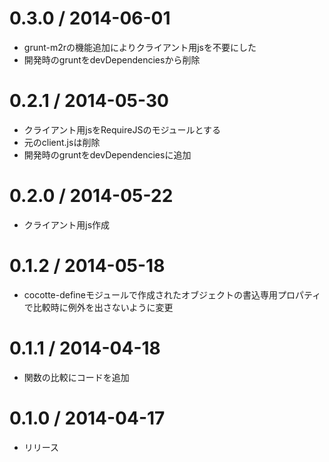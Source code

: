 0.3.0 / 2014-06-01
===================

 * grunt-m2rの機能追加によりクライアント用jsを不要にした
 * 開発時のgruntをdevDependenciesから削除

0.2.1 / 2014-05-30
===================

 * クライアント用jsをRequireJSのモジュールとする
 * 元のclient.jsは削除
 * 開発時のgruntをdevDependenciesに追加

0.2.0 / 2014-05-22
===================

 * クライアント用js作成

0.1.2 / 2014-05-18
===================

 * cocotte-defineモジュールで作成されたオブジェクトの書込専用プロパティで比較時に例外を出さないように変更

0.1.1 / 2014-04-18
===================

 * 関数の比較にコードを追加

0.1.0 / 2014-04-17
===================

 * リリース